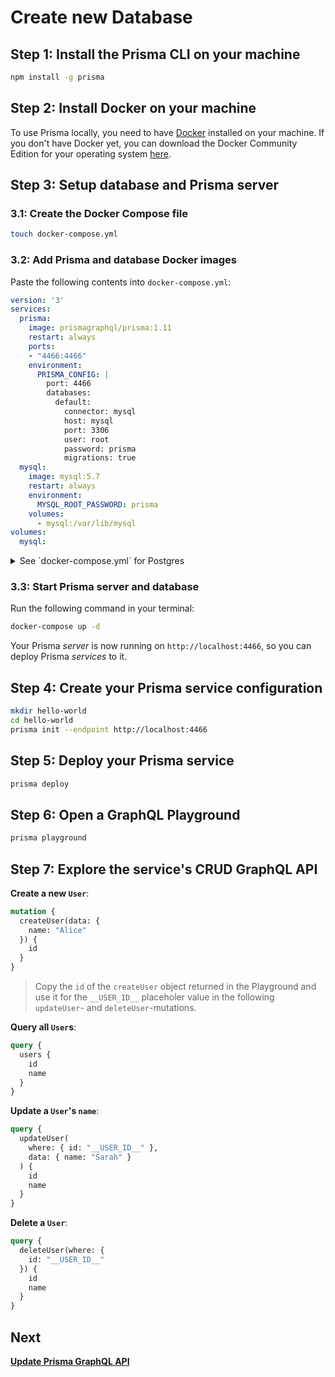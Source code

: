 # Create new Database

## Step 1: Install the Prisma CLI on your machine

```bash
npm install -g prisma
```

## Step 2: Install Docker on your machine

To use Prisma locally, you need to have [Docker](https://www.docker.com) installed on your machine. If you don't have Docker yet, you can download the Docker Community Edition for your operating system [here](https://www.docker.com/community-edition).

## Step 3: Setup database and Prisma server

### 3.1: Create the Docker Compose file

```bash
touch docker-compose.yml
```

### 3.2: Add Prisma and database Docker images

Paste the following contents into `docker-compose.yml`:

```yml
version: '3'
services:
  prisma:
    image: prismagraphql/prisma:1.11
    restart: always
    ports:
    - "4466:4466"
    environment:
      PRISMA_CONFIG: |
        port: 4466
        databases:
          default:
            connector: mysql
            host: mysql
            port: 3306
            user: root
            password: prisma
            migrations: true
  mysql:
    image: mysql:5.7
    restart: always
    environment:
      MYSQL_ROOT_PASSWORD: prisma
    volumes:
      - mysql:/var/lib/mysql
volumes:
  mysql:
```

<Details>
  <Summary>See `docker-compose.yml` for Postgres</Summary>

Here is what the `docker-compose.yml` looks like for Postgres:

```yml
version: '3'
services:
  prisma:
    image: prismagraphql/prisma:1.11
    restart: always
    ports:
    - "4466:4466"
    environment:
      PRISMA_CONFIG: |
        port: 4466
        databases:
          default:
            connector: postgres
            host: postgres
            port: 5432
            user: prisma
            password: prisma
            migrations: true
  postgres:
    image: postgres
    restart: always
    environment:
      POSTGRES_USER: prisma
      POSTGRES_PASSWORD: prisma
    volumes:
      - postgres:/var/lib/postgresql/data
volumes:
  postgres:
```

</Details>

### 3.3: Start Prisma server and database

Run the following command in your terminal:

```bash
docker-compose up -d
```

Your Prisma _server_ is now running on `http://localhost:4466`, so you can deploy Prisma _services_ to it.

## Step 4: Create your Prisma service configuration

```bash
mkdir hello-world
cd hello-world
prisma init --endpoint http://localhost:4466
```

## Step 5: Deploy your Prisma service

```bash
prisma deploy
```

## Step 6: Open a GraphQL Playground

```bash
prisma playground
```

## Step 7: Explore the service's CRUD GraphQL API

**Create a new `User`**:

```graphql
mutation {
  createUser(data: {
    name: "Alice"
  }) {
    id
  }
}
```

> Copy the `id` of the `createUser` object returned in the Playground and use it for the `__USER_ID__` placeholer value in the following `updateUser`- and `deleteUser`-mutations.

**Query all `User`s**:

```graphql
query {
  users {
    id
    name
  }
}
```

**Update a `User`'s `name`**:

```graphql
query {
  updateUser(
    where: { id: "__USER_ID__" },
    data: { name: "Sarah" }
  ) {
    id
    name
  }
}
```

**Delete a `User`**:

```graphql
query {
  deleteUser(where: {
    id: "__USER_ID__"
  }) {
    id
    name
  }
}
```

## Next

[**Update Prisma GraphQL API**](../2-Update-Prisma-GraphQL-API/README.md)